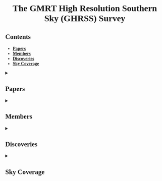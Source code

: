<div style="font-family:JetBrainsMono Nerd Font">
<div align="center">

# The GMRT High Resolution Southern Sky (GHRSS) Survey

</div>

<div align="justify">

## Contents

* [**Papers**](#papers)
* [**Members**](#members)
* [**Discoveries**](#discoveries)
* [**Sky Coverage**](#sky-coverage)

<details>
<summary><h2>Papers</h2></summary>
<br/>

* Survey Results:

    * Paper 1: [![arXiv1][arXiv1-badge]][arXiv1]
    * Paper 2: [![arXiv1][arXiv2-badge]][arXiv2]
    * Paper 3: [![arXiv1][arXiv3-badge]][arXiv3]

<br/>

* Others:

    * [![misc1][misc1-badge]][misc1]
    * [![misc2][misc2-badge]][misc2]
    * [![misc2][misc2-badge]][misc2]

<br/>
</details>

<details>
<summary><h2>Members</h2></summary>
<br/>

* Bhaswati Bhattacharyya (NCRA)
* Jayanta Roy (NCRA)
* Ben W. Stappers (University of Manchester)
* Michael Keith (University of Manchester)
* Mateusz Malenta (University of Manchester)
* Maura A. McLaughlin (Univ. of West Virginia)
* Paul S. Ray (Naval Research Laboratory)
* Scott M. Ransom (National Radio Astronomy Observatory)
* Jayaram N. Chengalur (NCRA)
* Andrew G. Lyne (University of Manchester)
* Sanjay Kudale (NCRA)
* Ujjwal Panda (NCRA)
* Shubham Singh (NCRA)
* Wes Armour (University of Oxford)
* Karel Adámek (Silesian University)
* Shyam Sunder (NCRA)
* Sangeeta Kumari (NCRA)

<br/>
</details>

<details>
<summary><h2>Discoveries</h2></summary>

<br/><br/>
<div align="center">

|   Name         |     Type         |    Period (ms)     |    DM (pc/cc)     |    Flux density(mJy) |
|----------------|------------------|--------------------|-------------------|----------------------|
|   J0418-4154   |     PSR          |    757.11          |    24.5           |    10.3              |
|   J0514-4407   |     PSR          |    320.7           |    15.4           |    9.7               |
|   J0600-46     |     PSR          |    798.8           |    50.36          |    10                |
|   J0702-4956   |     PSR          |    666.66          |    98.7           |    15.7              |
|   J0919-42     |     PSR          |    812.6           |    57 	         |    6.4               | 
|   J0941-43     |     PSR          |    447.7           |    105.5          |    2.3               |
|   J1023-43     |     PSR          |    454.3           |    62.7           |    1.6               |
|   J1239-48     |     PSR          |    653.89          |    107.6          |    0.4               |
|   J1242-46     |     PSR          |    1411.3          |    76.5           |    12                |
|   J1243-47     |     MSP          |    5.31            |    78.6           |    0.9               |
|   J1245-52     |     PSR          |    835.39          |    86.3           |    1                 |
|   J1255-46     | mildly recycled  |    52.0            |    42.9           |    0.8               |
|   J1406-50     |     RRAT         |    -               |    40 	         |    -                 |
|   J1428-42     |     PSR          |    234.7           |    66.0           |    1.8               |
|   J1447-50     |     PSR          |    960.2           |    107.8          |    0.7               |
|   J1456-48     |     PSR          |    536.81          |    133.0          |    1.2               |
|   J1516-43     | mildly recycled 	|    36.02 	         |    70.25          |    0.7               |
|   J1517-31     |     PSR          |    1103.7          |    61.7           |    0.32              |
|   J1517-31     |     PSR          |    140.67          |    51.0           |    0.7               |
|   J1559-44     |     PSR          |    1169.89         |    122.0 	     |    1.7               |
|   J1708-52     |     PSR          |    449.62          |    102.6          |    1.4               |
|   J1726-52     |     PSR          |    631.84          |    119.7          |    0.7               |
|   J1810-42     |     PSR          |    532.20          |    104.9          |    1.5               |
|   J1845-40     |     PSR          |    324.18          |    68.4           |    -                 |
|   J1845-40     |     RRAT         |    373.48 	     |    47.8           |    -                 |
|   J1850-48     |     RRAT         |    -               |    23 	         |    -                 |    
|   J1936-30     |     PSR          |    1.6758          |    42.3           |    0.8               |
|   J1947-43     |     PSR          |    180.94          |    29.9           |    4.7               |
|   J2004-38     |     RRAT         |    -               |    23 	         |    -                 |
|   J2059-48     |     MSP          |    9.48            |    25.04          |    -                 |
|   J2144-5237   |     MSP          |    5.04            |    19.0           |    1.6               |

<br/><br/>
</div>
</details>


<details>
<summary><h2>Sky Coverage</h2></summary>

<br/><br/>
<div align="center">
<img
    alt="Sky Coverage"
    src="https://raw.githubusercontent.com/GHRSS/.github/main/skycov.png"
/>
</div>
<br/><br/>
<br/><br/>

**GHRSS survey sky coverage and discoveries**: Part of the target sky that has
already been covered by the survey is marked as a deep blue shaded region. Part
of the sky that has not yet been covered by the survey is marked as a light blue
shaded region. **Image Credit** : [***Shreya Prabhu (NIUS student)***][shreya].

</div>
</details>

</div>

[upanda]: https://github.com/astrogewgaw
[shreya]: https://github.com/shreyaprabhu19

[gmrt]: http://gmrt.ncra.tifr.res.in
[paper2]: https://doi.org/10.3847/1538-4357/ab2bf3
[paper3]: https://doi.org/10.3847/1538-4357/ac7b91
[paper1]: https://doi.org/10.3847/0004-637X/817/2/130
[ghrss]: http://www.ncra.tifr.res.in/~bhaswati/GHRSS.html

[arXiv1]: https://arxiv.org/abs/1509.07177
[arXiv2]: https://arxiv.org/abs/1906.09574
[arXiv3]: https://arxiv.org/abs/2206.00427

[misc1]: https://arxiv.org/abs/1712.04518
[misc2]: https://arxiv.org/abs/1801.02826
[misc3]: https://arxiv.org/abs/1808.01088

[misc1-badge]: http://img.shields.io/badge/astro.ph-1712.04518-B31B1B.svg?style=for-the-badge
[misc2-badge]: http://img.shields.io/badge/astro.ph-1801.02826-B31B1B.svg?style=for-the-badge
[misc3-badge]: http://img.shields.io/badge/astro.ph-1808.01088-B31B1B.svg?style=for-the-badge
[arXiv1-badge]: http://img.shields.io/badge/astro.ph-1509.07177-B31B1B.svg?style=for-the-badge
[arXiv2-badge]: http://img.shields.io/badge/astro.ph-1906.09574-B31B1B.svg?style=for-the-badge
[arXiv3-badge]: http://img.shields.io/badge/astro.ph-2206.00427-B31B1B.svg?style=for-the-badge
